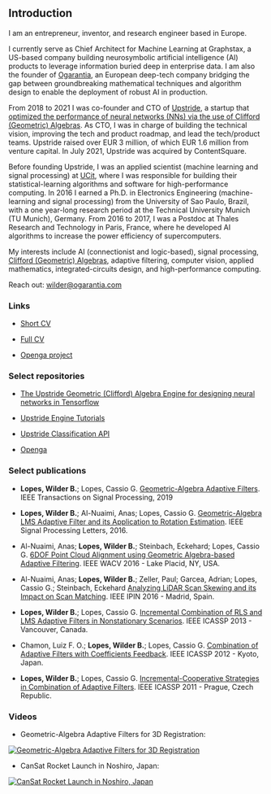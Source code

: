 ## Introduction
I am an entrepreneur, inventor, and research engineer based in Europe.

I currently serve as Chief Architect for Machine Learning at Graphstax, a US-based company building
neurosymbolic artificial intelligence (AI) products to leverage information buried deep in enterprise data. I am
also the founder of [Ogarantia](https://ogarantia.com), an European deep-tech company bridging the gap between groundbreaking
mathematical techniques and algorithm design to enable the deployment of robust AI in production.

From 2018 to 2021 I was co-founder and CTO of [Upstride](https://upstride.io), a startup that [optimized the performance of
neural networks (NNs) via the use of Clifford (Geometric) Algebras](https://wilder-lopes.medium.com/together-lets-unlock-the-full-potential-of-geometric-algebra-in-deep-learning-9450d250f8a8). As CTO, I was in charge of building
the technical vision, improving the tech and product roadmap, and lead the tech/product teams. Upstride
raised over EUR 3 million, of which EUR 1.6 million from venture capital. In July 2021, Upstride was
acquired by ContentSquare. 

Before founding Upstride, I was an applied scientist (machine learning and signal
processing) at [UCit](https://ucit.fr), where I was responsible for building their statistical-learning algorithms and software
for high-performance computing. In 2016 I earned a Ph.D. in Electronics Engineering (machine-learning and signal processing) from the
University of Sao Paulo, Brazil, with a one year-long research period at the Technical University Munich (TU
Munich), Germany. From 2016 to 2017, I was a Postdoc at Thales Research and Technology in Paris, France,
where he developed AI algorithms to increase the power efficiency of supercomputers.

My interests include AI (connectionist and logic-based), signal processing, [Clifford (Geometric) Algebras](https://en.wikipedia.org/wiki/Geometric_algebra),
adaptive filtering, computer vision, applied mathematics, integrated-circuits design, and high-performance
computing.

Reach out: [wilder@ogarantia.com](wilder@ogarantia.com)

### Links

- [Short CV](http://wilder.openga.org/wp-content/uploads/2022/05/Wilders-Resume.pdf)

- [Full CV](http://wilder.openga.org/wp-content/uploads/2022/05/wilderlopes_CV.pdf)

- [Openga project](https://openga.org) 

### Select repositories

- [The Upstride Geometric (Clifford) Algebra Engine for designing neural networks in Tensorflow](https://github.com/UpStride/engine)

- [Upstride Engine Tutorials](https://github.com/UpStride/tutorial)

- [Upstride Classification API](https://github.com/UpStride/classification-api)

- [Openga](https://github.com/wilderlopes/OpenGA)

### Select publications

- **Lopes, Wilder B.**; Lopes, Cassio G. [Geometric-Algebra Adaptive Filters](https://ieeexplore.ieee.org/document/8712440). IEEE Transactions on Signal Processing, 2019

- **Lopes, Wilder B.**; Al-Nuaimi, Anas; Lopes, Cassio G. [Geometric-Algebra LMS Adaptive Filter and its Application to Rotation Estimation](https://ieeexplore.ieee.org/document/7460183/). IEEE Signal Processing Letters, 2016.

- Al-Nuaimi, Anas; **Lopes, Wilder B.**; Steinbach, Eckehard; Lopes, Cassio G. [6DOF Point Cloud Alignment using Geometric Algebra-based Adaptive Filtering](https://ieeexplore.ieee.org/document/7477642/). IEEE WACV 2016 - Lake Placid, NY, USA.

- Al-Nuaimi, Anas; **Lopes, Wilder B.**; Zeller, Paul; Garcea, Adrian; Lopes, Cassio G.; Steinbach, Eckehard [Analyzing LiDAR Scan Skewing and its Impact on Scan Matching](https://ieeexplore.ieee.org/document/7743598/). IEEE IPIN 2016 - Madrid, Spain.
	
- **Lopes, Wilder B.**; Lopes, Cassio G. [Incremental Combination of RLS and LMS Adaptive Filters in Nonstationary Scenarios](https://ieeexplore.ieee.org/document/6638751/). IEEE ICASSP 2013 - Vancouver, Canada.

- Chamon, Luiz F. O.; **Lopes, Wilder B.**; Lopes, Cassio G. [Combination of Adaptive Filters with Coefficients Feedback](https://ieeexplore.ieee.org/document/6288741/). IEEE ICASSP 2012 - Kyoto, Japan.

- **Lopes, Wilder B.**; Lopes, Cassio G. [Incremental-Cooperative Strategies in Combination of Adaptive Filters](https://ieeexplore.ieee.org/document/5947262/). IEEE ICASSP 2011 - Prague, Czech Republic.

### Videos

- Geometric-Algebra Adaptive Filters for 3D Registration:

[![Geometric-Algebra Adaptive Filters for 3D Registration](https://img.youtube.com/vi/TCSfBpSQpjg/0.jpg)](https://www.youtube.com/watch?v=TCSfBpSQpjg)

- CanSat Rocket Launch in Noshiro, Japan:

[![CanSat Rocket Launch in Noshiro, Japan](https://img.youtube.com/vi/YQM7zbW-uLw/0.jpg)](https://www.youtube.com/watch?v=YQM7zbW-uLw)



